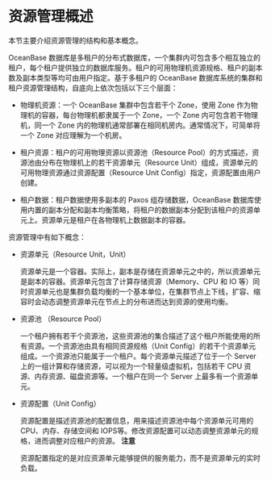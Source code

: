 资源管理概述 
===========================

本节主要介绍资源管理的结构和基本概念。

OceanBase 数据库是多租户的分布式数据库，一个集群内可包含多个相互独立的租户，每个租户提供独立的数据库服务。租户的可用物理机资源规格、租户的副本数及副本类型等均可由用户指定。基于多租户的 OceanBase 数据库系统的集群和租户资源管理结构，自底向上依次包括以下三个层面：

* 物理机资源：一个 OceanBase 集群中包含若干个 Zone，使用 Zone 作为物理机的容器，每台物理机都隶属于一个 Zone，一个 Zone 内可包含若干物理机，同一个 Zone 内的物理机通常部署在相同机房内。通常情况下，可简单将一个 Zone 对应理解为一个机房。

  

* 租户资源：租户的可用物理资源以资源池（Resource Pool）的方式描述，资源池由分布在物理机上的若干资源单元（Resource Unit）组成，资源单元的可用物理资源通过资源配置（Resource Unit Config）指定，资源配置由用户创建。

  

* 租户数据：租户数据使用多副本的 Paxos 组存储数据，OceanBase 数据库使用内置的副本分配和副本均衡策略，将租户的数据副本分配到该租户的资源单元上。资源单元是租户在各物理机上数据副本的容器。

  




资源管理中有如下概念：

* 资源单元（Resource Unit，Unit）

  资源单元是一个容器。实际上，副本是存储在资源单元之中的，所以资源单元是副本的容器。资源单元包含了计算存储资源（Memory、CPU 和 IO 等）同时资源单元也是集群负载均衡的一个基本单位，在集群节点上下线，扩容、缩容时会动态调整资源单元在节点上的分布进而达到资源的使用均衡。
  

* 资源池 （Resource Pool）

  一个租户拥有若干个资源池，这些资源池的集合描述了这个租户所能使用的所有资源。一个资源池由具有相同资源规格（Unit Config）的若干个资源单元组成。一个资源池只能属于一个租户。每个资源单元描述了位于一个 Server 上的一组计算和存储资源，可以视为一个轻量级虚拟机，包括若干 CPU 资源、内存资源、磁盘资源等。一个租户在同一个 Server 上最多有一个资源单元。
  

* 资源配置（Unit Config）

  资源配置是描述资源池的配置信息，用来描述资源池中每个资源单元可用的 CPU、内存、存储空间和 IOPS等。修改资源配置可以动态调整资源单元的规格，进而调整对应租户的资源。
  **注意**

  
  资源配置指定的是对应资源单元能够提供的服务能力，而不是资源单元的实时负载。
  



